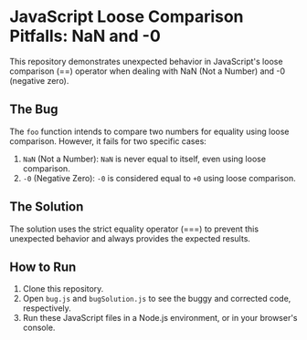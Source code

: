 # JavaScript Loose Comparison Pitfalls: NaN and -0

This repository demonstrates unexpected behavior in JavaScript's loose comparison (==) operator when dealing with NaN (Not a Number) and -0 (negative zero).

## The Bug

The `foo` function intends to compare two numbers for equality using loose comparison. However, it fails for two specific cases:

1. `NaN` (Not a Number): `NaN` is never equal to itself, even using loose comparison.
2. `-0` (Negative Zero): `-0` is considered equal to `+0` using loose comparison.

## The Solution

The solution uses the strict equality operator (===) to prevent this unexpected behavior and always provides the expected results.

## How to Run

1. Clone this repository.
2. Open `bug.js` and `bugSolution.js` to see the buggy and corrected code, respectively.
3. Run these JavaScript files in a Node.js environment, or in your browser's console.